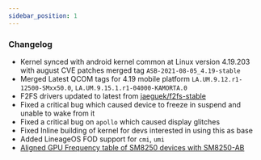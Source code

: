 ```yaml
---
sidebar_position: 1
---
```


### Changelog

- Kernel synced with android kernel common at Linux version 4.19.203 with august CVE patches merged tag `ASB-2021-08-05_4.19-stable`
- Merged Latest QCOM tags for 4.19 mobile platform `LA.UM.9.12.r1-12500-SMxx50.0`, `LA.UM.9.15.1.r1-04000-KAMORTA.0`
- F2FS drivers updated to latest from [jaeguek/f2fs-stable](https://github.com/jaegeuk/f2fs-stable/commits/linux-4.19.y)
- Fixed a critical bug which caused device to freeze in suspend and unable to wake from it
- Fixed a critical bug on `apollo` which caused display glitches
- Fixed Inline building of kernel for devs interested in using this as base
- Added LineageOS FOD support for `cmi`, `umi`
- [Aligned GPU Frequency table of SM8250 devices with SM8250-AB](https://github.com/UtsavBalar1231/kernel_xiaomi_sm8250/commit/2becf469625a469dd650836942a251d5a3d797d6)
